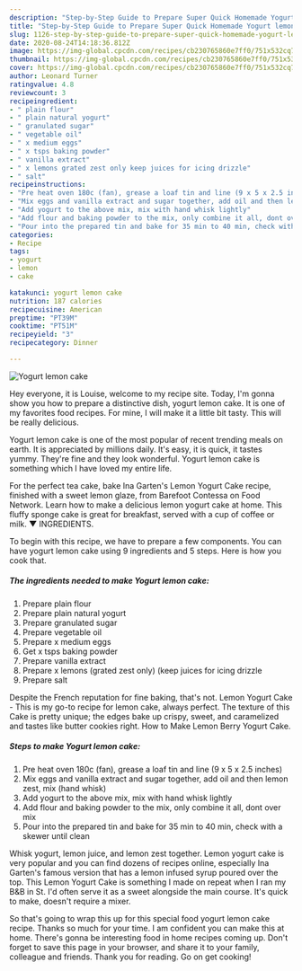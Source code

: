 ```yaml
---
description: "Step-by-Step Guide to Prepare Super Quick Homemade Yogurt lemon cake"
title: "Step-by-Step Guide to Prepare Super Quick Homemade Yogurt lemon cake"
slug: 1126-step-by-step-guide-to-prepare-super-quick-homemade-yogurt-lemon-cake
date: 2020-08-24T14:18:36.812Z
image: https://img-global.cpcdn.com/recipes/cb230765860e7ff0/751x532cq70/yogurt-lemon-cake-recipe-main-photo.jpg
thumbnail: https://img-global.cpcdn.com/recipes/cb230765860e7ff0/751x532cq70/yogurt-lemon-cake-recipe-main-photo.jpg
cover: https://img-global.cpcdn.com/recipes/cb230765860e7ff0/751x532cq70/yogurt-lemon-cake-recipe-main-photo.jpg
author: Leonard Turner
ratingvalue: 4.8
reviewcount: 3
recipeingredient:
- " plain flour"
- " plain natural yogurt"
- " granulated sugar"
- " vegetable oil"
- " x medium eggs"
- " x tsps baking powder"
- " vanilla extract"
- " x lemons grated zest only keep juices for icing drizzle"
- " salt"
recipeinstructions:
- "Pre heat oven 180c (fan), grease a loaf tin and line (9 x 5 x 2.5 inches)"
- "Mix eggs and vanilla extract and sugar together, add oil and then lemon zest, mix (hand whisk)"
- "Add yogurt to the above mix, mix with hand whisk lightly"
- "Add flour and baking powder to the mix, only combine it all, dont over mix"
- "Pour into the prepared tin and bake for 35 min to 40 min, check with a skewer until clean"
categories:
- Recipe
tags:
- yogurt
- lemon
- cake

katakunci: yogurt lemon cake 
nutrition: 187 calories
recipecuisine: American
preptime: "PT39M"
cooktime: "PT51M"
recipeyield: "3"
recipecategory: Dinner

---
```



![Yogurt lemon cake](https://img-global.cpcdn.com/recipes/cb230765860e7ff0/751x532cq70/yogurt-lemon-cake-recipe-main-photo.jpg)

Hey everyone, it is Louise, welcome to my recipe site. Today, I'm gonna show you how to prepare a distinctive dish, yogurt lemon cake. It is one of my favorites food recipes. For mine, I will make it a little bit tasty. This will be really delicious.

Yogurt lemon cake is one of the most popular of recent trending meals on earth. It is appreciated by millions daily. It's easy, it is quick, it tastes yummy. They're fine and they look wonderful. Yogurt lemon cake is something which I have loved my entire life.

For the perfect tea cake, bake Ina Garten&#39;s Lemon Yogurt Cake recipe, finished with a sweet lemon glaze, from Barefoot Contessa on Food Network. Learn how to make a delicious lemon yogurt cake at home. This fluffy sponge cake is great for breakfast, served with a cup of coffee or milk. ▼ INGREDIENTS.


To begin with this recipe, we have to prepare a few components. You can have yogurt lemon cake using 9 ingredients and 5 steps. Here is how you cook that.

<!--inarticleads1-->

##### The ingredients needed to make Yogurt lemon cake:

1. Prepare  plain flour
1. Prepare  plain natural yogurt
1. Prepare  granulated sugar
1. Prepare  vegetable oil
1. Prepare  x medium eggs
1. Get  x tsps baking powder
1. Prepare  vanilla extract
1. Prepare  x lemons (grated zest only) (keep juices for icing drizzle
1. Prepare  salt


Despite the French reputation for fine baking, that&#39;s not. Lemon Yogurt Cake - This is my go-to recipe for lemon cake, always perfect. The texture of this Cake is pretty unique; the edges bake up crispy, sweet, and caramelized and tastes like butter cookies right. How to Make Lemon Berry Yogurt Cake. 

<!--inarticleads2-->

##### Steps to make Yogurt lemon cake:

1. Pre heat oven 180c (fan), grease a loaf tin and line (9 x 5 x 2.5 inches)
1. Mix eggs and vanilla extract and sugar together, add oil and then lemon zest, mix (hand whisk)
1. Add yogurt to the above mix, mix with hand whisk lightly
1. Add flour and baking powder to the mix, only combine it all, dont over mix
1. Pour into the prepared tin and bake for 35 min to 40 min, check with a skewer until clean


Whisk yogurt, lemon juice, and lemon zest together. Lemon yogurt cake is very popular and you can find dozens of recipes online, especially Ina Garten&#39;s famous version that has a lemon infused syrup poured over the top. This Lemon Yogurt Cake is something I made on repeat when I ran my B&amp;B in St. I&#39;d often serve it as a sweet alongside the main course. It&#39;s quick to make, doesn&#39;t require a mixer. 

So that's going to wrap this up for this special food yogurt lemon cake recipe. Thanks so much for your time. I am confident you can make this at home. There's gonna be interesting food in home recipes coming up. Don't forget to save this page in your browser, and share it to your family, colleague and friends. Thank you for reading. Go on get cooking!
